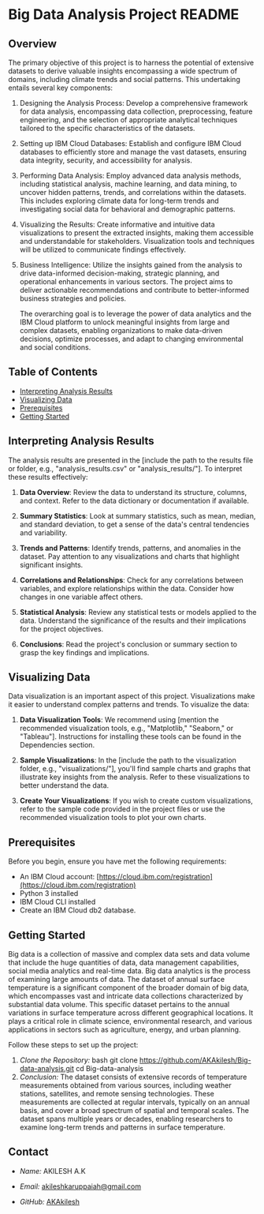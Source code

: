 # Big Data Analysis Project README

## Overview

 The primary objective of this project is to harness the potential of extensive datasets to derive valuable insights encompassing a wide spectrum of domains, including climate trends and social patterns. This undertaking entails several key components:

1.	Designing the Analysis Process: 
	Develop a comprehensive framework for data analysis, encompassing data collection, preprocessing, feature engineering, and the selection of appropriate analytical techniques tailored to the specific characteristics of the datasets.

2.	Setting up IBM Cloud Databases: 
	Establish and configure IBM Cloud databases to efficiently store and manage the vast datasets, ensuring data integrity, security, and accessibility for analysis.

3.	Performing Data Analysis:
	 Employ advanced data analysis methods, including statistical analysis, machine learning, and data mining, to uncover hidden patterns, trends, and correlations within the datasets. This includes exploring climate data for long-term trends and investigating social data for behavioral and demographic patterns.

4.	Visualizing the Results:
	 Create informative and intuitive data visualizations to present the extracted insights, making them accessible and understandable for stakeholders. Visualization tools and techniques will be utilized to communicate findings effectively.

5.	Business Intelligence:
	 Utilize the insights gained from the analysis to drive data-informed decision-making, strategic planning, and operational enhancements in various sectors. The project aims to deliver actionable recommendations and contribute to better-informed business strategies and policies.

	The overarching goal is to leverage the power of data analytics and the IBM Cloud platform to unlock meaningful insights from large and complex datasets, enabling organizations to make data-driven decisions, optimize processes, and adapt to changing environmental and social conditions.


## Table of Contents

- [Interpreting Analysis Results](#interpreting-analysis-results)
- [Visualizing Data](#visualizing-data)
- [Prerequisites](#Prerequisites)
- [Getting Started](#getting-started)


## Interpreting Analysis Results

The analysis results are presented in the [include the path to the results file or folder, e.g., "analysis_results.csv" or "analysis_results/"]. To interpret these results effectively:

1. **Data Overview**: Review the data to understand its structure, columns, and context. Refer to the data dictionary or documentation if available.

2. **Summary Statistics**: Look at summary statistics, such as mean, median, and standard deviation, to get a sense of the data's central tendencies and variability.

3. **Trends and Patterns**: Identify trends, patterns, and anomalies in the dataset. Pay attention to any visualizations and charts that highlight significant insights.

4. **Correlations and Relationships**: Check for any correlations between variables, and explore relationships within the data. Consider how changes in one variable affect others.

5. **Statistical Analysis**: Review any statistical tests or models applied to the data. Understand the significance of the results and their implications for the project objectives.

6. **Conclusions**: Read the project's conclusion or summary section to grasp the key findings and implications.

## Visualizing Data

Data visualization is an important aspect of this project. Visualizations make it easier to understand complex patterns and trends. To visualize the data:

1. **Data Visualization Tools**: We recommend using [mention the recommended visualization tools, e.g., "Matplotlib," "Seaborn," or "Tableau"]. Instructions for installing these tools can be found in the Dependencies section.

2. **Sample Visualizations**: In the [include the path to the visualization folder, e.g., "visualizations/"], you'll find sample charts and graphs that illustrate key insights from the analysis. Refer to these visualizations to better understand the data.

3. **Create Your Visualizations**: If you wish to create custom visualizations, refer to the sample code provided in the project files or use the recommended visualization tools to plot your own charts.

## Prerequisites

Before you begin, ensure you have met the following requirements:
- An IBM Cloud account: [https://cloud.ibm.com/registration](https://cloud.ibm.com/registration)
- Python 3 installed
- IBM Cloud CLI installed
- Create an IBM Cloud db2 database.


## Getting Started

Big data is a collection of massive and complex data sets and data volume that include the huge quantities of data, data management capabilities, social media analytics and real-time data. Big data analytics is the process of examining large amounts of data.
	The dataset of annual surface temperature is a significant component of the broader domain of big data, which encompasses vast and intricate data collections characterized by substantial data volume. This specific dataset pertains to the annual variations in surface temperature across different geographical locations. It plays a critical role in climate science, environmental research, and various applications in sectors such as agriculture, energy, and urban planning.

Follow these steps to set up the project:

1. *Clone the Repository:*
   bash
   git clone https://github.com/AKAkilesh/Big-data-analysis.git
   cd Big-data-analysis
2. *Conclusion:*
   The dataset consists of extensive records of temperature measurements obtained from various sources, including weather stations, satellites, and remote sensing technologies. These measurements are collected at regular intervals, typically on an annual basis, and cover a broad spectrum of spatial and temporal scales. The dataset spans multiple years or decades, enabling researchers to examine long-term trends and patterns in surface temperature.





## Contact

   - *Name:* AKILESH A.K
   - *Email:* akileshkaruppaiah@gmail.com
   
   - *GitHub:* [AKAkilesh](https://github.com/AKAkilesh)
	


